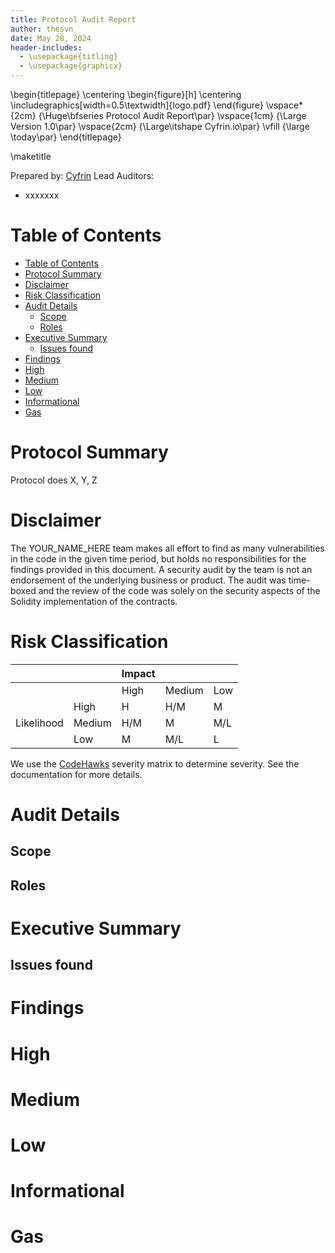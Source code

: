 ```yaml
---
title: Protocol Audit Report
author: thesvn
date: May 28, 2024
header-includes:
  - \usepackage{titling}
  - \usepackage{graphicx}
---
```


\begin{titlepage}
    \centering
    \begin{figure}[h]
        \centering
        \includegraphics[width=0.5\textwidth]{logo.pdf} 
    \end{figure}
    \vspace*{2cm}
    {\Huge\bfseries Protocol Audit Report\par}
    \vspace{1cm}
    {\Large Version 1.0\par}
    \vspace{2cm}
    {\Large\itshape Cyfrin.io\par}
    \vfill
    {\large \today\par}
\end{titlepage}

\maketitle

<!-- Your report starts here! -->

Prepared by: [Cyfrin](https://cyfrin.io)
Lead Auditors: 
- xxxxxxx

# Table of Contents
- [Table of Contents](#table-of-contents)
- [Protocol Summary](#protocol-summary)
- [Disclaimer](#disclaimer)
- [Risk Classification](#risk-classification)
- [Audit Details](#audit-details)
  - [Scope](#scope)
  - [Roles](#roles)
- [Executive Summary](#executive-summary)
  - [Issues found](#issues-found)
- [Findings](#findings)
- [High](#high)
- [Medium](#medium)
- [Low](#low)
- [Informational](#informational)
- [Gas](#gas)

# Protocol Summary

Protocol does X, Y, Z

# Disclaimer

The YOUR_NAME_HERE team makes all effort to find as many vulnerabilities in the code in the given time period, but holds no responsibilities for the findings provided in this document. A security audit by the team is not an endorsement of the underlying business or product. The audit was time-boxed and the review of the code was solely on the security aspects of the Solidity implementation of the contracts.

# Risk Classification

|            |        | Impact |        |     |
| ---------- | ------ | ------ | ------ | --- |
|            |        | High   | Medium | Low |
|            | High   | H      | H/M    | M   |
| Likelihood | Medium | H/M    | M      | M/L |
|            | Low    | M      | M/L    | L   |

We use the [CodeHawks](https://docs.codehawks.com/hawks-auditors/how-to-evaluate-a-finding-severity) severity matrix to determine severity. See the documentation for more details.

# Audit Details 
## Scope 
## Roles
# Executive Summary
## Issues found
# Findings
# High
# Medium
# Low 
# Informational
# Gas 
